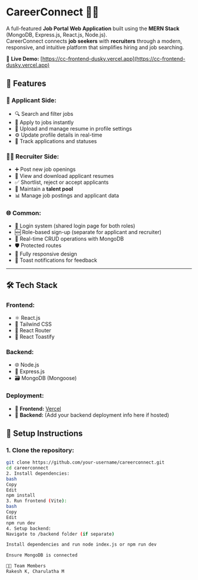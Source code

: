 # CareerConnect 💼🌐

A full-featured **Job Portal Web Application** built using the **MERN Stack** (MongoDB, Express.js, React.js, Node.js).  
CareerConnect connects **job seekers** with **recruiters** through a modern, responsive, and intuitive platform that simplifies hiring and job searching.

🔗 **Live Demo:** [https://cc-frontend-dusky.vercel.app](https://cc-frontend-dusky.vercel.app)

## 🚀 Features

### 👤 Applicant Side:
- 🔍 Search and filter jobs
- 📝 Apply to jobs instantly
- 📁 Upload and manage resume in profile settings
- ⚙️ Update profile details in real-time
- 📄 Track applications and statuses

### 🧑‍💼 Recruiter Side:
- ➕ Post new job openings
- 📂 View and download applicant resumes
- ✅ Shortlist, reject or accept applicants
- 🧠 Maintain a **talent pool**
- 📊 Manage job postings and applicant data

### 🌐 Common:
- 🔐 Login system (shared login page for both roles)
- 🆕 Role-based sign-up (separate for applicant and recruiter)
- 🔄 Real-time CRUD operations with MongoDB
- 🛡️ Protected routes
- 📱 Fully responsive design
- 💬 Toast notifications for feedback

---

## 🛠️ Tech Stack

### Frontend:
- ⚛️ React.js
- 🎨 Tailwind CSS
- 🔄 React Router
- 💬 React Toastify

### Backend:
- 🌐 Node.js
- 🚂 Express.js
- 🗃️ MongoDB (Mongoose)

### Deployment:
- 🔼 **Frontend:** [Vercel](https://vercel.com)
- 🔼 **Backend:** (Add your backend deployment info here if hosted)



## 🚧 Setup Instructions

### 1. Clone the repository:
```bash
git clone https://github.com/your-username/careerconnect.git
cd careerconnect
2. Install dependencies:
bash
Copy
Edit
npm install
3. Run frontend (Vite):
bash
Copy
Edit
npm run dev
4. Setup backend:
Navigate to /backend folder (if separate)

Install dependencies and run node index.js or npm run dev

Ensure MongoDB is connected

👨‍💻 Team Members
Rakesh K, Charulatha M
